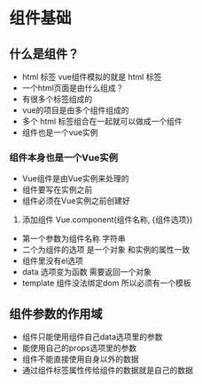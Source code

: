 # 组件基础
## 什么是组件？
- html 标签 vue组件模拟的就是 html 标签
- 一个html页面是由什么组成？
- 有很多个标签组成的
- vue的项目是由多个组件组成的
- 多个 html 标签组合在一起就可以做成一个组件
- 组件也是一个vue实例

### 组件本身也是一个Vue实例
- Vue组件是由Vue实例来处理的
- 组件要写在实例之前
- 组件必须在Vue实例之前创建好
1. 添加组件
Vue.component(组件名称, {组件选项})
- 第一个参数为组件名称 字符串
- 二个为组件的选项 是一个对象 和实例的属性一致
- 组件里没有el选项
- data 选项变为函数 需要返回一个对象
- template 组件没法绑定dom 所以必须有一个模板
## 组件参数的作用域
- 组件只能使用组件自己data选项里的参数
- 能使用自己的props选项里的参数
- 组件不能直接使用自身以外的数据
- 通过组件标签属性传给组件的数据就是自己的数据